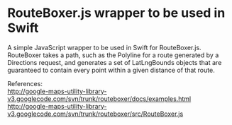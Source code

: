# RouteBoxer.js wrapper to be used in Swift

A simple JavaScript wrapper to be used in Swift for RouteBoxer.js. RouteBoxer takes a path, such as the Polyline for a route generated by a Directions request, and generates a set of LatLngBounds objects that are guaranteed to contain every point within a given distance of that route.

References: <br>
http://google-maps-utility-library-v3.googlecode.com/svn/trunk/routeboxer/docs/examples.html <br>
http://google-maps-utility-library-v3.googlecode.com/svn/trunk/routeboxer/src/RouteBoxer.js
